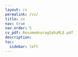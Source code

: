```yaml
---
layout: cv
permalink: /cv/
title: cv
nav: true
nav_order: 5
cv_pdf: ResumeAnuragSahuMLE.pdf
description: 
toc:
  sidebar: left
---
```


